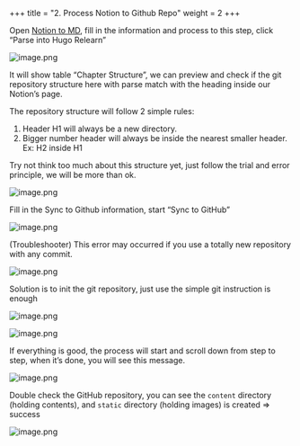 +++
title = "2. Process Notion to Github Repo"
weight = 2
+++


Open [Notion to MD](https://notion-to-md.bamidev.com/), fill in the information and process to this step, click “Parse into Hugo Relearn”


![image.png](https://prod-files-secure.s3.us-west-2.amazonaws.com/d5da4832-3825-4b06-9f7d-86c687d890a2/7f5b08f1-9a0c-4573-9688-4753f5316016/image.png?X-Amz-Algorithm=AWS4-HMAC-SHA256&X-Amz-Content-Sha256=UNSIGNED-PAYLOAD&X-Amz-Credential=AKIAT73L2G45HZZMZUHI%2F20240907%2Fus-west-2%2Fs3%2Faws4_request&X-Amz-Date=20240907T191935Z&X-Amz-Expires=3600&X-Amz-Signature=d839fc0e8d8ecb3fc53e932cf55155b8f2b254c6c6d42eaf89442923c6f977e7&X-Amz-SignedHeaders=host&x-id=GetObject)


It will show table “Chapter Structure”, we can preview and check if the git repository structure here with parse match with the heading inside our Notion’s page.


The repository structure will follow 2 simple rules:

1. Header H1 will always be a new directory.
2. Bigger number header will always be inside the nearest smaller header. Ex: H2 inside H1

Try not think too much about this structure yet, just follow the trial and error principle, we will be more than ok.


![image.png](https://prod-files-secure.s3.us-west-2.amazonaws.com/d5da4832-3825-4b06-9f7d-86c687d890a2/734d2bdb-4d95-45fe-9301-1ca56f6bbc81/image.png?X-Amz-Algorithm=AWS4-HMAC-SHA256&X-Amz-Content-Sha256=UNSIGNED-PAYLOAD&X-Amz-Credential=AKIAT73L2G45HZZMZUHI%2F20240907%2Fus-west-2%2Fs3%2Faws4_request&X-Amz-Date=20240907T191936Z&X-Amz-Expires=3600&X-Amz-Signature=783bb2ac4978dd348c8b0a75065864074251a445c5321530cf0e3b9a378696bb&X-Amz-SignedHeaders=host&x-id=GetObject)


Fill in the Sync to Github information, start “Sync to GitHub”


![image.png](https://prod-files-secure.s3.us-west-2.amazonaws.com/d5da4832-3825-4b06-9f7d-86c687d890a2/dd0f7f6a-7400-49c9-8d40-2cb87782831c/image.png?X-Amz-Algorithm=AWS4-HMAC-SHA256&X-Amz-Content-Sha256=UNSIGNED-PAYLOAD&X-Amz-Credential=AKIAT73L2G45HZZMZUHI%2F20240907%2Fus-west-2%2Fs3%2Faws4_request&X-Amz-Date=20240907T191936Z&X-Amz-Expires=3600&X-Amz-Signature=0de236ade3355195224a028a78ba29287033a13331e72869666c98aeaecec003&X-Amz-SignedHeaders=host&x-id=GetObject)


(Troubleshooter) This error may occurred if you use a totally new repository with any commit.


![image.png](https://prod-files-secure.s3.us-west-2.amazonaws.com/d5da4832-3825-4b06-9f7d-86c687d890a2/9ca18a8d-d4cd-42de-9754-434db4afccc0/image.png?X-Amz-Algorithm=AWS4-HMAC-SHA256&X-Amz-Content-Sha256=UNSIGNED-PAYLOAD&X-Amz-Credential=AKIAT73L2G45HZZMZUHI%2F20240907%2Fus-west-2%2Fs3%2Faws4_request&X-Amz-Date=20240907T191936Z&X-Amz-Expires=3600&X-Amz-Signature=16ab069df1e5a237213cb0c91c8e86e8a8b4a74e2b8e7dccf09b2417eb45e850&X-Amz-SignedHeaders=host&x-id=GetObject)


Solution is to init the git repository, just use the simple git instruction is enough


![image.png](https://prod-files-secure.s3.us-west-2.amazonaws.com/d5da4832-3825-4b06-9f7d-86c687d890a2/3acd0bc4-c842-4f67-9653-0918fac0c598/image.png?X-Amz-Algorithm=AWS4-HMAC-SHA256&X-Amz-Content-Sha256=UNSIGNED-PAYLOAD&X-Amz-Credential=AKIAT73L2G45HZZMZUHI%2F20240907%2Fus-west-2%2Fs3%2Faws4_request&X-Amz-Date=20240907T191936Z&X-Amz-Expires=3600&X-Amz-Signature=b94754fa5fc544f0680b533ea063a12d79f93dc27e440ea41754ee52b0a22fab&X-Amz-SignedHeaders=host&x-id=GetObject)


![image.png](https://prod-files-secure.s3.us-west-2.amazonaws.com/d5da4832-3825-4b06-9f7d-86c687d890a2/24114125-4a39-44a5-9902-95060bc2a9df/image.png?X-Amz-Algorithm=AWS4-HMAC-SHA256&X-Amz-Content-Sha256=UNSIGNED-PAYLOAD&X-Amz-Credential=AKIAT73L2G45HZZMZUHI%2F20240907%2Fus-west-2%2Fs3%2Faws4_request&X-Amz-Date=20240907T191936Z&X-Amz-Expires=3600&X-Amz-Signature=ac456ba5d9804e01e2d70720d27177b3375d81db38a8decb6eb4299881c8753d&X-Amz-SignedHeaders=host&x-id=GetObject)


If everything is good, the process will start and scroll down from step to step, when it’s done, you will see this message.


![image.png](https://prod-files-secure.s3.us-west-2.amazonaws.com/d5da4832-3825-4b06-9f7d-86c687d890a2/cf47aa4a-a10a-408c-9682-35a9652f2bba/image.png?X-Amz-Algorithm=AWS4-HMAC-SHA256&X-Amz-Content-Sha256=UNSIGNED-PAYLOAD&X-Amz-Credential=AKIAT73L2G45HZZMZUHI%2F20240907%2Fus-west-2%2Fs3%2Faws4_request&X-Amz-Date=20240907T191936Z&X-Amz-Expires=3600&X-Amz-Signature=7a5f156adb9121173c2f9141e0901a8731d8556309a28cdc1bee893bc2b12807&X-Amz-SignedHeaders=host&x-id=GetObject)


Double check the GitHub repository, you can see the `content` directory (holding contents), and `static` directory (holding images) is created ⇒ success


![image.png](https://prod-files-secure.s3.us-west-2.amazonaws.com/d5da4832-3825-4b06-9f7d-86c687d890a2/90005ad0-9a69-462e-a9ce-0fee77ab147e/image.png?X-Amz-Algorithm=AWS4-HMAC-SHA256&X-Amz-Content-Sha256=UNSIGNED-PAYLOAD&X-Amz-Credential=AKIAT73L2G45HZZMZUHI%2F20240907%2Fus-west-2%2Fs3%2Faws4_request&X-Amz-Date=20240907T191936Z&X-Amz-Expires=3600&X-Amz-Signature=f4eac071c5f874c3de800c7668c947372dc9391a921cd12e7b2d0b3cc6a352a6&X-Amz-SignedHeaders=host&x-id=GetObject)



